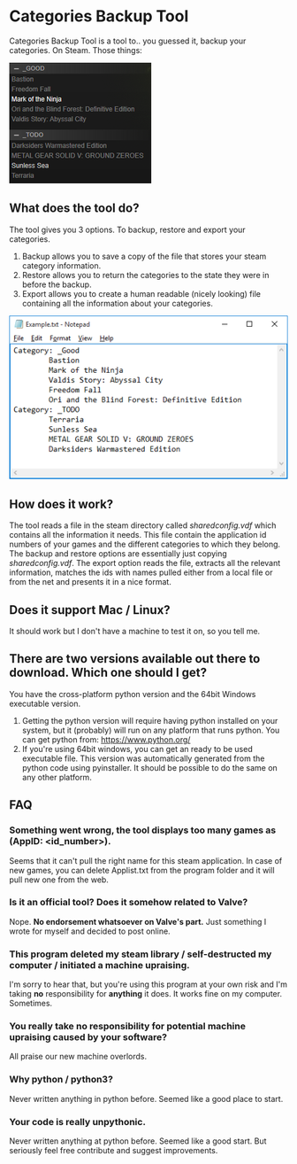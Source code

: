 # Categories Backup Tool

Categories Backup Tool is a tool to.. you guessed it, backup your categories. On Steam. Those things:

![Categories](https://raw.githubusercontent.com/DanielZa2/CategoriesBackupTool/master/Images/Im1.png)

## What does the tool do?

The tool gives you 3 options. To backup, restore and export your categories.

1. Backup allows you to save a copy of the file that stores your steam category information.
2. Restore allows you to return the categories to the state they were in before the backup.
3. Export allows you to create a human readable (nicely looking) file containing all the information about your categories.

![Export output](https://raw.githubusercontent.com/DanielZa2/CategoriesBackupTool/master/Images/Im2.png)

## How does it work?

The tool reads a file in the steam directory called *sharedconfig.vdf* which contains all the information it needs. This file contain the application id numbers of your games and  the different categories to which they belong. The backup and restore options are essentially just copying *sharedconfig.vdf*. The export option reads the file, extracts all the relevant information, matches the ids with names pulled either from a local file or from the net and presents it in a nice format.

## Does it support Mac / Linux?
It should work but I don't have a machine to test it on, so you tell me.

## There are two versions available  out there to download. Which one should I get?
You have the cross-platform python version and the 64bit Windows executable version.

1. Getting the python version will require having python installed on your system, but it (probably) will run on any platform that runs python. You can get python from:  https://www.python.org/ 
2. If you're using 64bit windows, you can get an ready to be used executable file. This version was automatically generated from the python code using pyinstaller. It should be possible to do the same on any other platform.

## FAQ

### Something went wrong, the tool displays too many games as (AppID: <id_number>).
Seems that it can't pull the right name for this steam application. In case of new games, you can delete Applist.txt from the program folder and it will pull new one from the web.

### Is it an official tool? Does it somehow related to Valve?
Nope. **No endorsement whatsoever on Valve's part.** Just something I wrote for myself and decided to post online.

### This program deleted my steam library / self-destructed my computer / initiated a machine upraising. 
I'm sorry to hear that, but you're using this program at your own risk and I'm taking **no** responsibility for **anything** it does. It works fine on my computer. Sometimes.

### You really take no responsibility for potential machine upraising caused by your software?
All praise our new machine overlords.

### Why python / python3?
Never written anything in python before. Seemed like a good place to start.

### Your code is really unpythonic. 
Never written anything at python before. Seemed like a good start. But seriously feel free contribute and suggest improvements.


